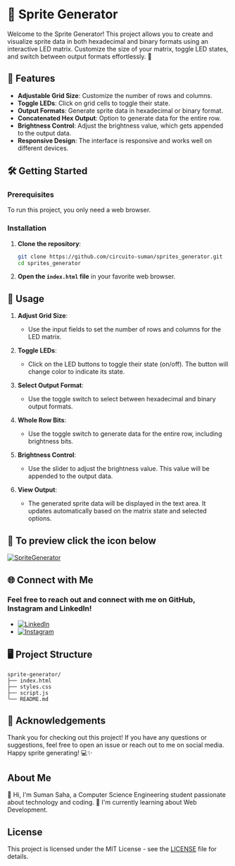 # 🎨 Sprite Generator

Welcome to the Sprite Generator! This project allows you to create and visualize sprite data in both hexadecimal and binary formats using an interactive LED matrix. Customize the size of your matrix, toggle LED states, and switch between output formats effortlessly. 🎉

## 🚀 Features

- **Adjustable Grid Size**: Customize the number of rows and columns.
- **Toggle LEDs**: Click on grid cells to toggle their state.
- **Output Formats**: Generate sprite data in hexadecimal or binary format.
- **Concatenated Hex Output**: Option to generate data for the entire row.
- **Brightness Control**: Adjust the brightness value, which gets appended to the output data.
- **Responsive Design**: The interface is responsive and works well on different devices.



## 🛠 Getting Started

### Prerequisites

To run this project, you only need a web browser.

### Installation

1. **Clone the repository**:
    ```sh
    git clone https://github.com/circuito-suman/sprites_generator.git
    cd sprites_generator
    ```

2. **Open the `index.html` file** in your favorite web browser.

## 🌟 Usage

1. **Adjust Grid Size**:
   - Use the input fields to set the number of rows and columns for the LED matrix.
   
2. **Toggle LEDs**:
   - Click on the LED buttons to toggle their state (on/off). The button will change color to indicate its state.

3. **Select Output Format**:
   - Use the toggle switch to select between hexadecimal and binary output formats.
   
4. **Whole Row Bits**:
   - Use the toggle switch to generate data for the entire row, including brightness bits.

5. **Brightness Control**:
   - Use the slider to adjust the brightness value. This value will be appended to the output data.

6. **View Output**:
   - The generated sprite data will be displayed in the text area. It updates automatically based on the matrix state and selected options.



## 📸 To preview click the icon below
 [![SpriteGenerator](https://img.shields.io/badge/SpriteGenerator-8A2BE2)](https://circuito-suman.github.io/sprites_generator/)

## 🌐 Connect with Me

### Feel free to reach out and connect with me on GitHub, Instagram and  LinkedIn!
- [![LinkedIn](https://img.shields.io/badge/-LinkedIn-blue?style=flat&logo=LinkedIn&logoColor=white)](http://www.linkedin.com/in/suman-saha-69ba5029a)
- [![Instagram](https://img.shields.io/badge/-Instagram-E4405F?style=flat&logo=Instagram&logoColor=white)](https://www.instagram.com/circuito_suman/)

## 🖥️ Project Structure

    sprite-generator/ 
    ├── index.html
    ├── styles.css
    ├── script.js
    └── README.md 


## 🙏 Acknowledgements

Thank you for checking out this project! If you have any questions or suggestions, feel free to open an issue or reach out to me on social media. Happy sprite generating! 💻✨

## About Me

👋 Hi, I'm Suman Saha, a Computer Science Engineering student passionate about technology and coding.
🌱 I'm currently learning about Web Development.

## License

This project is licensed under the MIT License - see the [LICENSE](LICENSE) file for details.
